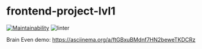 # frontend-project-lvl1
[![Maintainability](https://api.codeclimate.com/v1/badges/a99a88d28ad37a79dbf6/maintainability)](https://codeclimate.com/github/codeclimate/codeclimate/maintainability)
![linter](https://github.com/heXile/frontend-project-lvl1/workflows/linter/badge.svg)

Brain Even demo: https://asciinema.org/a/ftGBxuBMdnf7HN2beweTKDCRz